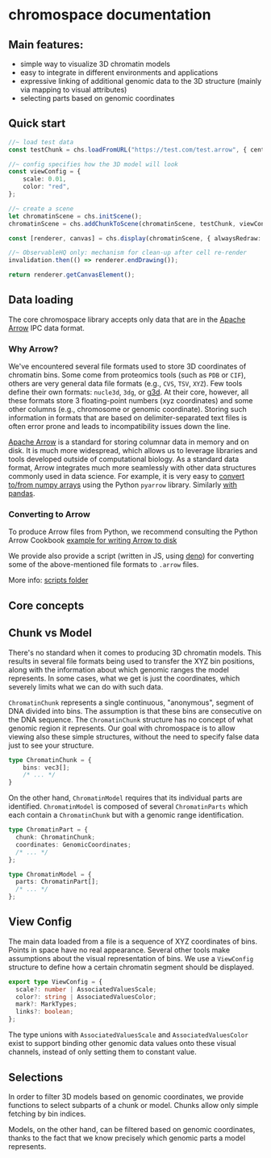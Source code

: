 # chromospace documentation

## Main features:

- simple way to visualize 3D chromatin models
- easy to integrate in different environments and applications
- expressive linking of additional genomic data to the 3D structure (mainly via
  mapping to visual attributes)
- selecting parts based on genomic coordinates

## Quick start 

```typescript 
//~ load test data 
const testChunk = chs.loadFromURL("https://test.com/test.arrow", { center: true, normalize: true });

//~ config specifies how the 3D model will look 
const viewConfig = {
    scale: 0.01, 
    color: "red", 
};

//~ create a scene 
let chromatinScene = chs.initScene(); 
chromatinScene = chs.addChunkToScene(chromatinScene, testChunk, viewConfig);

const [renderer, canvas] = chs.display(chromatinScene, { alwaysRedraw: false});

//~ ObservableHQ only: mechanism for clean-up after cell re-render
invalidation.then(() => renderer.endDrawing());

return renderer.getCanvasElement(); 
```

## Data loading

The core chromospace library accepts only data that are in the [Apache
Arrow](https://arrow.apache.org) IPC data format.

### Why Arrow?

We've encountered several file formats used to store 3D coordinates of
chromatin bins. Some come from proteomics tools (such as `PDB` or `CIF`),
others are very general data file formats (e.g., `CVS`, `TSV`, `XYZ`). Few
tools define their own formats: `nucle3d`, `3dg`, or
[g3d](https://g3d.readthedocs.io/en/latest/intro.html). At their core, however,
all these formats store 3 floating-point numbers (xyz coordinates) and some
other columns (e.g., chromosome or genomic coordinate). Storing such
information in formats that are based on delimiter-separated text files is
often error prone and leads to incompatibility issues down the line.

[Apache Arrow](https://arrow.apache.org) is a standard for storing columnar
data in memory and on disk. It is much more widespread, which allows us to
leverage libraries and tools developed outside of computational biology. As a
standard data format, Arrow integrates much more seamlessly with other data
structures commonly used in data science. For example, it is very easy to
[convert to/from numpy arrays](https://arrow.apache.org/docs/python/numpy.html)
using the Python `pyarrow` library. Similarly [with
pandas](https://arrow.apache.org/docs/python/pandas.html).

### Converting to Arrow

To produce Arrow files from Python, we recommend consulting the Python Arrow
Cookbook [example for writing Arrow to
disk](https://arrow.apache.org/cookbook/py/io.html#saving-arrow-arrays-to-disk)

We provide also provide a script (written in JS, using
[deno](https://docs.deno.com)) for converting some of the above-mentioned file
formats to `.arrow` files.

More info: [scripts folder](scripts)

## Core concepts

## Chunk vs Model

There's no standard when it comes to producing 3D chromatin models. This
results in several file formats being used to transfer the XYZ bin positions,
along with the information about which genomic ranges the model represents. In
some cases, what we get is just the coordinates, which severely limits what we
can do with such data.

`ChromatinChunk` represents a single continuous, "anonymous", segment of DNA
divided into bins. The assumption is that these bins are consecutive on the DNA
sequence. The `ChromatinChunk` structure has no concept of what genomic region
it represents. Our goal with chromospace is to allow viewing also these simple
structures, without the need to specify false data just to see your structure.

```typescript
type ChromatinChunk = {
    bins: vec3[];
    /* ... */
}
```

On the other hand, `ChromatinModel` requires that its individual parts are
identified. `ChromatinModel` is composed of several `ChromatinParts` which each
contain a `ChromatinChunk` but with a genomic range identification.

```typescript
type ChromatinPart = {
  chunk: ChromatinChunk;
  coordinates: GenomicCoordinates;
  /* ... */
};

type ChromatinModel = {
  parts: ChromatinPart[];
  /* ... */
};
```

## View Config 

The main data loaded from a file is a sequence of XYZ coordinates of bins.
Points in space have no real appearance. Several other tools make assumptions
about the visual representation of bins.
We use a `ViewConfig` structure to define how a certain chromatin segment
should be displayed. 

```typescript 
export type ViewConfig = {
  scale?: number | AssociatedValuesScale; 
  color?: string | AssociatedValuesColor; 
  mark?: MarkTypes; 
  links?: boolean; 
}; 
```

The type unions with `AssociatedValuesScale` and `AssociatedValuesColor` exist
to support binding other genomic data values onto these visual channels,
instead of only setting them to constant value.

## Selections

In order to filter 3D models based on genomic coordinates, we provide functions
to select subparts of a chunk or model. Chunks allow only simple fetching by
bin indices.

Models, on the other hand, can be filtered based on genomic coordinates, thanks
to the fact that we know precisely which genomic parts a model represents.
